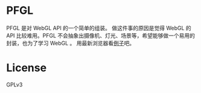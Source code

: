 PFGL
====
PFGL 是对 WebGL API 的一个简单的组装。
做这件事的原因是觉得 WebGL 的 API 比较难用。PFGL 不会抽象出摄像机、灯光、场景等，希望能够做一个易用的封装，也为了学习 WebGL 。
用最新浏览器看[例子](peakfish.github.io/pfgl.js/)吧。

# License

GPLv3
